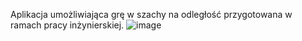 Aplikacja umożliwiająca grę w szachy na odległość przygotowana w ramach pracy inżynierskiej.
![image](https://github.com/user-attachments/assets/daead39a-d126-4945-a32e-33ee6adb76a7)
